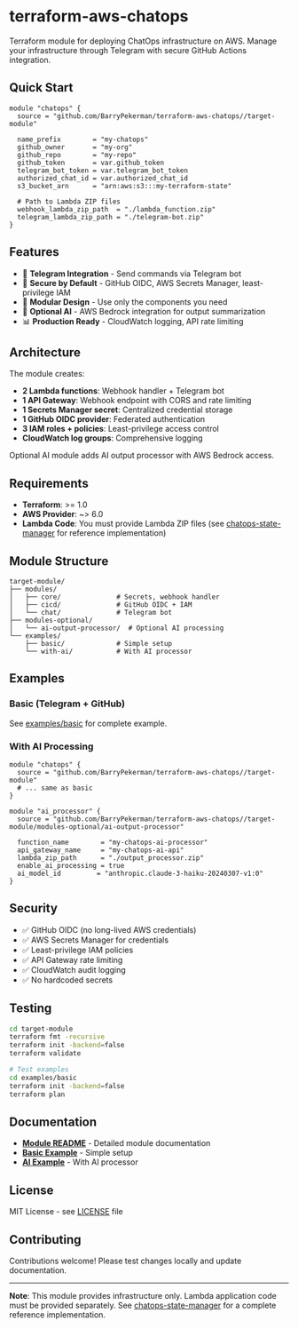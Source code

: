 # terraform-aws-chatops

Terraform module for deploying ChatOps infrastructure on AWS. Manage your infrastructure through Telegram with secure GitHub Actions integration.

## Quick Start

```hcl
module "chatops" {
  source = "github.com/BarryPekerman/terraform-aws-chatops//target-module"

  name_prefix        = "my-chatops"
  github_owner       = "my-org"
  github_repo        = "my-repo"
  github_token       = var.github_token
  telegram_bot_token = var.telegram_bot_token
  authorized_chat_id = var.authorized_chat_id
  s3_bucket_arn      = "arn:aws:s3:::my-terraform-state"

  # Path to Lambda ZIP files
  webhook_lambda_zip_path  = "./lambda_function.zip"
  telegram_lambda_zip_path = "./telegram-bot.zip"
}
```

## Features

- 🤖 **Telegram Integration** - Send commands via Telegram bot
- 🔐 **Secure by Default** - GitHub OIDC, AWS Secrets Manager, least-privilege IAM
- 🧩 **Modular Design** - Use only the components you need
- 🤖 **Optional AI** - AWS Bedrock integration for output summarization
- 📊 **Production Ready** - CloudWatch logging, API rate limiting

## Architecture

The module creates:
- **2 Lambda functions**: Webhook handler + Telegram bot
- **1 API Gateway**: Webhook endpoint with CORS and rate limiting
- **1 Secrets Manager secret**: Centralized credential storage
- **1 GitHub OIDC provider**: Federated authentication
- **3 IAM roles + policies**: Least-privilege access control
- **CloudWatch log groups**: Comprehensive logging

Optional AI module adds AI output processor with AWS Bedrock access.

## Requirements

- **Terraform**: >= 1.0
- **AWS Provider**: ~> 6.0
- **Lambda Code**: You must provide Lambda ZIP files (see [chatops-state-manager](https://github.com/BarryPekerman/chatops-state-manager) for reference implementation)

## Module Structure

```
target-module/
├── modules/
│   ├── core/              # Secrets, webhook handler
│   ├── cicd/              # GitHub OIDC + IAM
│   └── chat/              # Telegram bot
├── modules-optional/
│   └── ai-output-processor/  # Optional AI processing
└── examples/
    ├── basic/             # Simple setup
    └── with-ai/           # With AI processor
```

## Examples

### Basic (Telegram + GitHub)

See [examples/basic](target-module/examples/basic/) for complete example.

### With AI Processing

```hcl
module "chatops" {
  source = "github.com/BarryPekerman/terraform-aws-chatops//target-module"
  # ... same as basic
}

module "ai_processor" {
  source = "github.com/BarryPekerman/terraform-aws-chatops//target-module/modules-optional/ai-output-processor"

  function_name        = "my-chatops-ai-processor"
  api_gateway_name     = "my-chatops-ai-api"
  lambda_zip_path      = "./output_processor.zip"
  enable_ai_processing = true
  ai_model_id         = "anthropic.claude-3-haiku-20240307-v1:0"
}
```

## Security

- ✅ GitHub OIDC (no long-lived AWS credentials)
- ✅ AWS Secrets Manager for credentials
- ✅ Least-privilege IAM policies
- ✅ API Gateway rate limiting
- ✅ CloudWatch audit logging
- ✅ No hardcoded secrets

## Testing

```bash
cd target-module
terraform fmt -recursive
terraform init -backend=false
terraform validate

# Test examples
cd examples/basic
terraform init -backend=false
terraform plan
```

## Documentation

- **[Module README](target-module/README.md)** - Detailed module documentation
- **[Basic Example](target-module/examples/basic/)** - Simple setup
- **[AI Example](target-module/examples/with-ai/)** - With AI processor

## License

MIT License - see [LICENSE](LICENSE) file

## Contributing

Contributions welcome! Please test changes locally and update documentation.

---

**Note**: This module provides infrastructure only. Lambda application code must be provided separately. See [chatops-state-manager](https://github.com/BarryPekerman/chatops-state-manager) for a complete reference implementation.
